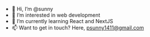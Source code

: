 - 👋 Hi, I’m @sunny
- 👀 I’m interested in web development
- 🌱 I’m currently learning React and NextJS
- 📫 Want to get in touch? Here, psunny1411@gmail.com

<!---
snnurp/snnurp is a ✨ special ✨ repository because its `README.md` (this file) appears on your GitHub profile.
You can click the Preview link to take a look at your changes.
--->
